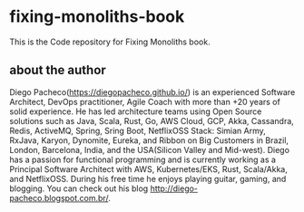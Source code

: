 # fixing-monoliths-book

This is the Code repository for Fixing Monoliths book.

## about the author

Diego Pacheco(https://diegopacheco.github.io/) is an experienced Software Architect, DevOps practitioner, Agile Coach with more than +20 years of solid experience. He has led architecture teams using Open Source solutions such as Java, Scala, Rust, Go, AWS Cloud, GCP, Akka, Cassandra, Redis, ActiveMQ, Spring, Sring Boot, NetflixOSS Stack: Simian Army, RxJava, Karyon, Dynomite, Eureka, and Ribbon on Big Customers in Brazil, London, Barcelona, India, and the USA(Silicon Valley and Mid-west). Diego has a passion for functional programming and is currently working as a Principal Software Architect with AWS, Kubernetes/EKS, Rust, Scala/Akka, and NetflixOSS. During his free time he enjoys playing guitar, gaming, and blogging. You can check out his blog http://diego-pacheco.blogspot.com.br/.
